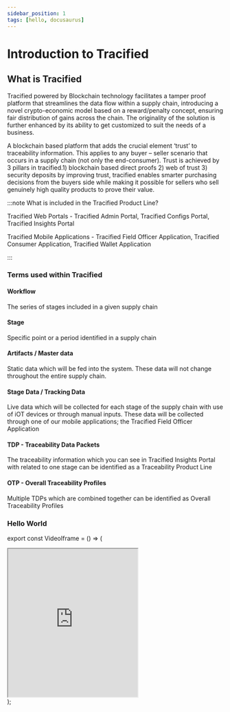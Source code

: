```yaml
---
sidebar_position: 1
tags: [hello, docusaurus]
---
```


# Introduction to Tracified


## What is Tracified



<VideoIframe></VideoIframe>

Tracified powered by Blockchain technology facilitates a tamper proof platform that streamlines the data flow within a supply chain, introducing a novel crypto-economic model based on a reward/penalty concept, ensuring fair distribution of gains across the chain. The originality of the solution is further enhanced by its ability to get customized to suit the needs of a business. 

A blockchain based platform that adds the crucial element ‘trust’ to traceability information. This applies to any buyer – seller scenario that occurs in a supply chain (not only the end-consumer). Trust is achieved by 3 pillars in tracified.1) blockchain based direct proofs 2) web of trust 3) security deposits by improving trust, tracified enables smarter purchasing decisions from the buyers side while making it possible for sellers who sell genuinely high quality products to prove their value. 


:::note What is included in the Tracified Product Line?



Tracified Web Portals - Tracified Admin Portal, Tracified Configs Portal, Tracified Insights Portal

Tracified Mobile Applications - Tracified Field Officer Application, Tracified Consumer Application, Tracified Wallet Application


:::



### Terms used within Tracified



#### Workflow
The series of stages included in a given supply chain
 
####  Stage  
Specific point or a period identified in a supply chain 

####  Artifacts / Master data
 Static data which will be fed into the system. These data will not change throughout the entire supply chain.

#### Stage Data / Tracking Data 
Live data which will be collected for each stage of the supply  chain with use of iOT devices or through manual inputs. These data will be collected through one of our mobile applications; the Tracified Field Officer Application

####  TDP - Traceability Data Packets
The traceability information which you can see in Tracified Insights Portal with related to one stage can be identified as a Traceability Product Line

####  OTP - Overall Traceability Profiles
Multiple TDPs which are combined together can be identified as Overall Traceability Profiles


### Hello World


export const VideoIframe = () => (
  <div>
      <iframe width="60%" height="345" src="https://www.youtube.com/embed/d4WY6D_LkVg">
      </iframe>
  </div>
);

